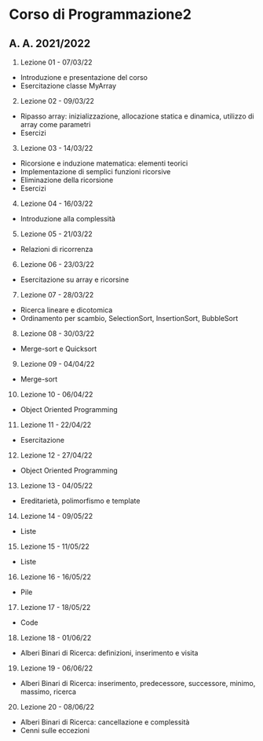 # Corso di Programmazione2
## A. A. 2021/2022

1. Lezione 01 - 07/03/22
- Introduzione e presentazione del corso
- Esercitazione classe MyArray
2. Lezione 02 - 09/03/22
- Ripasso array: inizializzazione, allocazione statica e dinamica, utilizzo di array come parametri
- Esercizi   
3. Lezione 03 - 14/03/22
- Ricorsione e induzione matematica: elementi teorici
- Implementazione di semplici funzioni ricorsive
- Eliminazione della ricorsione
- Esercizi
4. Lezione 04 - 16/03/22
- Introduzione alla complessità
5. Lezione 05 - 21/03/22
- Relazioni di ricorrenza
6. Lezione 06 - 23/03/22
- Esercitazione su array e ricorsine
7. Lezione 07 - 28/03/22
- Ricerca lineare e dicotomica
- Ordinamento per scambio, SelectionSort, InsertionSort, BubbleSort
8. Lezione 08 - 30/03/22
- Merge-sort e Quicksort
9. Lezione 09 - 04/04/22
- Merge-sort
10. Lezione 10 - 06/04/22
- Object Oriented Programming
11. Lezione 11 - 22/04/22
- Esercitazione
12. Lezione 12 - 27/04/22
- Object Oriented Programming
13. Lezione 13 - 04/05/22
- Ereditarietà, polimorfismo e template
14. Lezione 14 - 09/05/22
- Liste
15. Lezione 15 - 11/05/22
- Liste
16. Lezione 16 - 16/05/22
- Pile
17. Lezione 17 - 18/05/22
- Code 
18. Lezione 18 - 01/06/22
- Alberi Binari di Ricerca: definizioni, inserimento e visita
19. Lezione 19 - 06/06/22
- Alberi Binari di Ricerca: inserimento, predecessore, successore, minimo, massimo, ricerca
20. Lezione 20 - 08/06/22
- Alberi Binari di Ricerca: cancellazione e complessità
- Cenni sulle eccezioni
